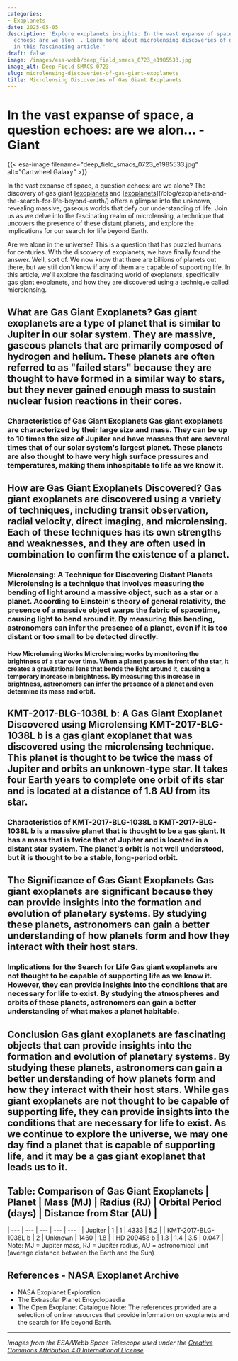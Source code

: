 ```yaml
---
categories:
- Exoplanets
date: 2025-05-05
description: 'Explore exoplanets insights: In the vast expanse of space, a question
  echoes: are we alon  . Learn more about microlensing discoveries of gas giant exoplanets
  in this fascinating article.'
draft: false
image: /images/esa-webb/deep_field_smacs_0723_e1985533.jpg
image_alt: Deep Field SMACS 0723
slug: microlensing-discoveries-of-gas-giant-exoplanets
title: Microlensing Discoveries of Gas Giant Exoplanets
---
```


# In the vast expanse of space, a question echoes: are we alon... - Giant
{{< esa-image filename="deep_field_smacs_0723_e1985533.jpg" alt="Cartwheel Galaxy" >}}



In the vast expanse of space, a question echoes: are we alone? The discovery of gas giant [[exoplanets](/blog/exoplanets-and-the-search-for-life-beyond-our-solar-system/solar-system/) and [[exoplanets](/blog/exoplanets-and-the-quest-for-life-an-exploration-beyond-our-/solar-system/)](/blog/exoplanets-and-the-search-for-life-beyond-earth/) offers a glimpse into the unknown, revealing massive, gaseous worlds that defy our understanding of life. Join us as we delve into the fascinating realm of microlensing, a technique that uncovers the presence of these distant planets, and explore the implications for our search for life beyond Earth.

Are we alone in the universe? This is a question that has puzzled humans for centuries. With the discovery of exoplanets, we have finally found the answer. Well, sort of. We now know that there are billions of planets out there, but we still don't know if any of them are capable of supporting life. In this article, we'll explore the fascinating world of exoplanets, specifically gas giant exoplanets, and how they are discovered using a technique called microlensing.

 ## What are Gas Giant Exoplanets? Gas giant exoplanets are a type of planet that is similar to Jupiter in our solar system. They are massive, gaseous planets that are primarily composed of hydrogen and helium. These planets are often referred to as "failed stars" because they are thought to have formed in a similar way to stars, but they never gained enough mass to sustain nuclear fusion reactions in their cores.

 ### Characteristics of Gas Giant Exoplanets Gas giant exoplanets are characterized by their large size and mass. They can be up to 10 times the size of Jupiter and have masses that are several times that of our solar system's largest planet. These planets are also thought to have very high surface pressures and temperatures, making them inhospitable to life as we know it.

 ## How are Gas Giant Exoplanets Discovered? Gas giant exoplanets are discovered using a variety of techniques, including transit observation, radial velocity, direct imaging, and microlensing. Each of these techniques has its own strengths and weaknesses, and they are often used in combination to confirm the existence of a planet.

 ### Microlensing: A Technique for Discovering Distant Planets Microlensing is a technique that involves measuring the bending of light around a massive object, such as a star or a planet. According to Einstein's theory of general relativity, the presence of a massive object warps the fabric of spacetime, causing light to bend around it. By measuring this bending, astronomers can infer the presence of a planet, even if it is too distant or too small to be detected directly.

 #### How Microlensing Works Microlensing works by monitoring the brightness of a star over time. When a planet passes in front of the star, it creates a gravitational lens that bends the light around it, causing a temporary increase in brightness. By measuring this increase in brightness, astronomers can infer the presence of a planet and even determine its mass and orbit.

 ## KMT-2017-BLG-1038L b: A Gas Giant Exoplanet Discovered using Microlensing KMT-2017-BLG-1038L b is a gas giant exoplanet that was discovered using the microlensing technique. This planet is thought to be twice the mass of Jupiter and orbits an unknown-type star. It takes four Earth years to complete one orbit of its star and is located at a distance of 1.8 AU from its star.

 ### Characteristics of KMT-2017-BLG-1038L b KMT-2017-BLG-1038L b is a massive planet that is thought to be a gas giant. It has a mass that is twice that of Jupiter and is located in a distant star system. The planet's orbit is not well understood, but it is thought to be a stable, long-period orbit.

 ## The Significance of Gas Giant Exoplanets Gas giant exoplanets are significant because they can provide insights into the formation and evolution of planetary systems. By studying these planets, astronomers can gain a better understanding of how planets form and how they interact with their host stars.

 ### Implications for the Search for Life Gas giant exoplanets are not thought to be capable of supporting life as we know it. However, they can provide insights into the conditions that are necessary for life to exist. By studying the atmospheres and orbits of these planets, astronomers can gain a better understanding of what makes a planet habitable.

 ## Conclusion Gas giant exoplanets are fascinating objects that can provide insights into the formation and evolution of planetary systems. By studying these planets, astronomers can gain a better understanding of how planets form and how they interact with their host stars. While gas giant exoplanets are not thought to be capable of supporting life, they can provide insights into the conditions that are necessary for life to exist. As we continue to explore the universe, we may one day find a planet that is capable of supporting life, and it may be a gas giant exoplanet that leads us to it.

 ## Table: Comparison of Gas Giant Exoplanets | Planet | Mass (MJ) | Radius (RJ) | Orbital Period (days) | Distance from Star (AU) |
| --- | --- | --- | --- | --- |
| Jupiter | 1 | 1 | 4333 | 5.2 |
| KMT-2017-BLG-1038L b | 2 | Unknown | 1460 | 1.8 |
| HD 209458 b | 1.3 | 1.4 | 3.5 | 0.047 | Note: MJ = Jupiter mass, RJ = Jupiter radius, AU = astronomical unit (average distance between the Earth and the Sun)

 ## References  - NASA Exoplanet Archive
 - NASA Exoplanet Exploration
 - The Extrasolar Planet Encyclopaedia
 - The Open Exoplanet Catalogue
  Note: The references provided are a selection of online resources that provide information on exoplanets and the search for life beyond Earth.

---

*Images from the ESA/Webb Space Telescope used under the [Creative Commons Attribution 4.0 International License](https://creativecommons.org/licenses/by/4.0).*